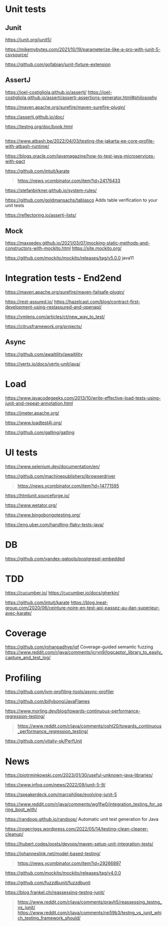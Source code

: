# Unit tests
## Junit
https://junit.org/junit5/

https://mikemybytes.com/2021/10/19/parameterize-like-a-pro-with-junit-5-csvsource/

https://github.com/gofabian/junit-fixture-extension

## AssertJ
https://joel-costigliola.github.io/assertj/
https://joel-costigliola.github.io/assertj/assertj-assertions-generator.html#philosophy

https://maven.apache.org/surefire/maven-surefire-plugin/

https://assertj.github.io/doc/

https://testng.org/doc/book.html

## 
https://www.atbash.be/2022/04/03/testing-the-jakarta-ee-core-profile-with-atbash-runtime/

https://blogs.oracle.com/javamagazine/how-to-test-java-microservices-with-pact

https://github.com/intuit/karate
> https://news.ycombinator.com/item?id=24176433

https://stefanbirkner.github.io/system-rules/

https://github.com/goldmansachs/tablasco Adds table verification to your unit tests

https://reflectoring.io/assertj-lists/

## Mock
https://maxxedev.github.io/2021/03/07/mocking-static-methods-and-constructors-with-mockito.html
https://site.mockito.org/

https://github.com/mockito/mockito/releases/tag/v5.0.0 java11

# Integration tests - End2end
https://maven.apache.org/surefire/maven-failsafe-plugin/

https://rest-assured.io/
https://hazelcast.com/blog/contract-first-development-using-restassured-and-openapi/

https://vmlens.com/articles/ct/new_way_to_test/

https://citrusframework.org/projects/

## Async
https://github.com/awaitility/awaitility

https://vertx.io/docs/vertx-unit/java/

# Load
https://www.javacodegeeks.com/2013/10/write-effective-load-tests-using-junit-and-repeat-annotation.html

https://jmeter.apache.org/

https://www.loadtest4j.org/

https://github.com/gatling/gatling

# UI tests
https://www.selenium.dev/documentation/en/

https://github.com/machinepublishers/jbrowserdriver
> https://news.ycombinator.com/item?id=14771595

https://htmlunit.sourceforge.io/

https://www.wetator.org/

https://www.bingobongotesting.org/

https://eng.uber.com/handling-flaky-tests-java/

# DB

https://github.com/yandex-qatools/postgresql-embedded

# TDD
https://cucumber.io/
https://cucumber.io/docs/gherkin/

https://github.com/intuit/karate
https://blog.ineat-group.com/2020/06/ceinture-noire-en-test-api-passez-au-dan-superieur-avec-karate/

# Coverage

https://github.com/rohanpadhye/jqf Coverage-guided semantic fuzzing
https://www.reddit.com/r/java/comments/jcryn9/logcaptor_library_to_easily_capture_and_test_log/

# Profiling
https://github.com/jvm-profiling-tools/async-profiler

https://github.com/billybong/JavaFlames

https://www.morling.dev/blog/towards-continuous-performance-regression-testing/
> https://www.reddit.com/r/java/comments/osht20/towards_continuous_performance_regression_testing/

https://github.com/vitaliy-sk/PerfUnit

# News
https://piotrminkowski.com/2023/01/30/useful-unknown-java-libraries/

https://www.infoq.com/news/2022/09/junit-5-9/

https://speakerdeck.com/marcphilipp/evolving-junit-5

https://www.reddit.com/r/java/comments/wg1fw0/integration_testing_for_spring_boot_with/

https://randoop.github.io/randoop/ Automatic unit test generation for Java

https://rogerriggs.wordpress.com/2022/05/14/testing-clean-cleaner-cleanup/

https://hubert.codes/posts/devops/maven-setup-unit-integration-tests/

https://johanneslink.net/model-based-testing/
> https://news.ycombinator.com/item?id=29266897

https://github.com/mockito/mockito/releases/tag/v4.0.0

https://github.com/fuzzdbunit/fuzzdbunit

https://blog.frankel.ch/reassessing-testng-junit/
> https://www.reddit.com/r/java/comments/prayh5/reassessing_testng_vs_junit/
https://www.reddit.com/r/java/comments/np59b3/testng_vs_junit_which_testing_framework_should/